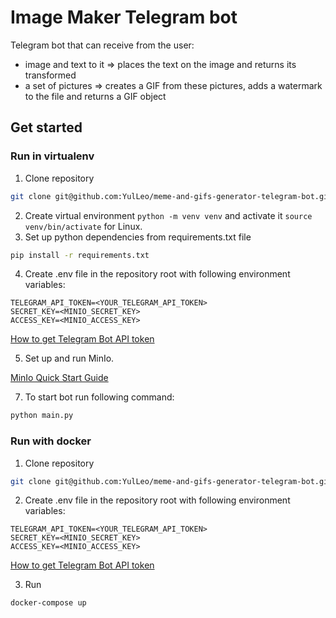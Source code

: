 # Image Maker Telegram bot 

Telegram bot that can receive from the user:

- image and text to it => places the text on the image and returns its transformed
- a set of pictures => creates a GIF from these pictures, adds a watermark to the file and returns a GIF object 


## Get started

### Run in virtualenv

1. Clone repository
```bash
git clone git@github.com:YulLeo/meme-and-gifs-generator-telegram-bot.git
```
2. Create virtual environment `python -m venv venv` and activate it `source venv/bin/activate` for Linux.
3. Set up python dependencies from requirements.txt file
```bash
pip install -r requirements.txt
```
4. Create .env file in the repository root with following environment variables:
```
TELEGRAM_API_TOKEN=<YOUR_TELEGRAM_API_TOKEN>
SECRET_KEY=<MINIO_SECRET_KEY>
ACCESS_KEY=<MINIO_ACCESS_KEY>
```
[How to get Telegram Bot API token](https://core.telegram.org/bots#6-botfather)

5. Set up and run MinIo.

[MinIo Quick Start Guide](https://docs.min.io/docs/minio-quickstart-guide.html)

7. To start bot run following command:
```bash
python main.py
```

### Run with docker
1. Clone repository
```bash
git clone git@github.com:YulLeo/meme-and-gifs-generator-telegram-bot.git
```
2. Create .env file in the repository root with following environment variables:
```
TELEGRAM_API_TOKEN=<YOUR_TELEGRAM_API_TOKEN>
SECRET_KEY=<MINIO_SECRET_KEY>
ACCESS_KEY=<MINIO_ACCESS_KEY>
```
[How to get Telegram Bot API token](https://core.telegram.org/bots#6-botfather)

3. Run
```bash
docker-compose up
```
